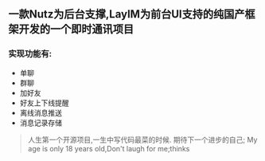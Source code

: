## 一款Nutz为后台支撑,LayIM为前台UI支持的纯国产框架开发的一个即时通讯项目
  ### 实现功能有:
   - 单聊
   - 群聊
   - 加好友
   - 好友上下线提醒
   - 离线消息推送
   - 消息记录存储
  


> 人生第一个开源项目,一生中写代码最菜的时候.
> 期待下一个进步的自己;
>My age is only 18 years old,Don't laugh for me;thinks
